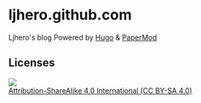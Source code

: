 # ljhero.github.com

Ljhero's blog Powered by [Hugo](https://gohugo.io/) & [PaperMod](https://github.com/adityatelange/hugo-PaperMod)

## Licenses

![](https://i.creativecommons.org/l/by-sa/4.0/88x31.png)
<br />
[Attribution-ShareAlike 4.0 International (CC BY-SA 4.0)](https://creativecommons.org/licenses/by-sa/4.0/deed.en)
